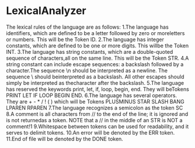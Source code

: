 # LexicalAnalyzer

The lexical rules of the language are as follows:
1.The language has identifiers, which are defined to be a letter followed by zero or moreletters or numbers. This will be the Token ID.
2.The language has integer constants, which are defined to be one or more digits. This willbe the Token INT.
3.The language has string constants, which are a double-quoted sequence of characters,all on the same line. This will be the Token STR.
4.A string constant can include escape sequences: a backslash followed by a character.The sequence \n should be interpreted as a newline. The sequence \\ should beinterpreted as a backslash. All other escapes should simply be interpreted as thecharacter after the backslash.
5.The language has reserved the keywords print, let, if, loop, begin, end. They will beTokens PRINT LET IF LOOP BEGIN END.
6.The language has several operators. They are + - * / ! ( )  which will be Tokens PLUSMINUS STAR SLASH BANG LPAREN RPAREN
7.The language recognizes a semicolon as the token SC
8.A comment is all characters from // to the end of the line; it is ignored and is not returnedas a token. NOTE that a // in the middle of an STR is NOT a comment!1
9.Whitespace between tokens can be used for readability, and it serves to delimit tokens.
10.An error will be denoted by the ERR token.
11.End of file will be denoted by the DONE token.

